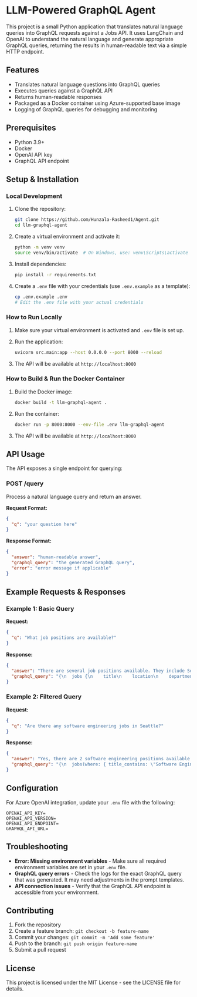 # LLM-Powered GraphQL Agent

This project is a small Python application that translates natural language queries into GraphQL requests against a Jobs API. It uses LangChain and OpenAI to understand the natural language and generate appropriate GraphQL queries, returning the results in human-readable text via a simple HTTP endpoint.

## Features

- Translates natural language questions into GraphQL queries
- Executes queries against a GraphQL API
- Returns human-readable responses
- Packaged as a Docker container using Azure-supported base image
- Logging of GraphQL queries for debugging and monitoring

## Prerequisites

- Python 3.9+
- Docker
- OpenAI API key
- GraphQL API endpoint

## Setup & Installation

### Local Development

1. Clone the repository:
   ```bash
   git clone https://github.com/Hunzala-Rasheed1/Agent.git
   cd llm-graphql-agent
   ```

2. Create a virtual environment and activate it:
   ```bash
   python -m venv venv
   source venv/bin/activate  # On Windows, use: venv\Scripts\activate
   ```

3. Install dependencies:
   ```bash
   pip install -r requirements.txt
   ```

4. Create a `.env` file with your credentials (use `.env.example` as a template):
   ```bash
   cp .env.example .env
   # Edit the .env file with your actual credentials
   ```

### How to Run Locally

1. Make sure your virtual environment is activated and `.env` file is set up.

2. Run the application:
   ```bash
   uvicorn src.main:app --host 0.0.0.0 --port 8000 --reload
   ```

3. The API will be available at `http://localhost:8000`

### How to Build & Run the Docker Container

1. Build the Docker image:
   ```bash
   docker build -t llm-graphql-agent .
   ```

2. Run the container:
   ```bash
   docker run -p 8000:8000 --env-file .env llm-graphql-agent
   ```

3. The API will be available at `http://localhost:8000`

## API Usage

The API exposes a single endpoint for querying:

### POST /query

Process a natural language query and return an answer.

**Request Format:**
```json
{
  "q": "your question here"
}
```

**Response Format:**
```json
{
  "answer": "human-readable answer",
  "graphql_query": "the generated GraphQL query",
  "error": "error message if applicable"
}
```

## Example Requests & Responses

### Example 1: Basic Query

**Request:**
```json
{
  "q": "What job positions are available?"
}
```

**Response:**
```json
{
  "answer": "There are several job positions available. They include Software Engineer, Data Scientist, Product Manager, UI/UX Designer, DevOps Engineer, and QA Engineer. These positions are across different locations and have various requirements.",
  "graphql_query": "{\n  jobs {\n    title\n    location\n    department\n  }\n}"
}
```

### Example 2: Filtered Query

**Request:**
```json
{
  "q": "Are there any software engineering jobs in Seattle?"
}
```

**Response:**
```json
{
  "answer": "Yes, there are 2 software engineering positions available in Seattle. One is for a Senior Software Engineer that requires 5+ years of experience, and the other is for a Software Engineer II requiring 3+ years of experience.",
  "graphql_query": "{\n  jobs(where: { title_contains: \"Software Engineer\", location: \"Seattle\" }) {\n    id\n    title\n    description\n    requirements\n    location\n  }\n}"
}
```

## Configuration

For Azure OpenAI integration, update your `.env` file with the following:

```
OPENAI_API_KEY=
OPENAI_API_VERSION=
OPENAI_API_ENDPOINT=
GRAPHQL_API_URL=
```

## Troubleshooting

- **Error: Missing environment variables** - Make sure all required environment variables are set in your `.env` file.
- **GraphQL query errors** - Check the logs for the exact GraphQL query that was generated. It may need adjustments in the prompt templates.
- **API connection issues** - Verify that the GraphQL API endpoint is accessible from your environment.

## Contributing

1. Fork the repository
2. Create a feature branch: `git checkout -b feature-name`
3. Commit your changes: `git commit -m 'Add some feature'`
4. Push to the branch: `git push origin feature-name`
5. Submit a pull request

## License

This project is licensed under the MIT License - see the LICENSE file for details.

